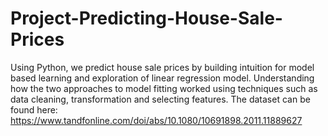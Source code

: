# Project-Predicting-House-Sale-Prices
Using Python, we predict house sale prices by building intuition for model based learning and exploration of linear regression model. Understanding how the two approaches to model fitting worked using techniques such as data cleaning, transformation and selecting features.
The dataset can be found here: https://www.tandfonline.com/doi/abs/10.1080/10691898.2011.11889627
